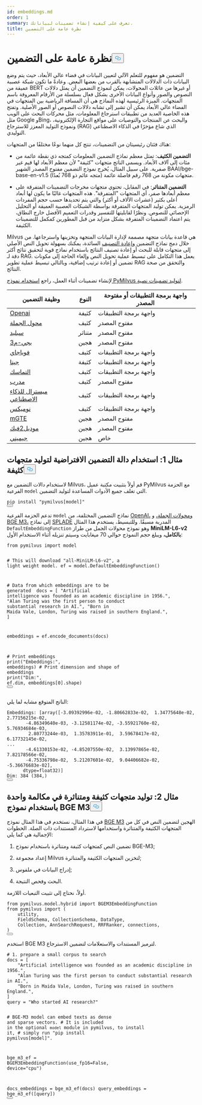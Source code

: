 ```yaml
---
id: embeddings.md
order: 1
summary: تعرف على كيفية إنشاء تضمينات لبياناتك.
title: نظرة عامة على التضمين
---
```

<h1 id="Embedding-Overview" class="common-anchor-header">نظرة عامة على التضمين<button data-href="#Embedding-Overview" class="anchor-icon" translate="no">
      <svg translate="no"
        aria-hidden="true"
        focusable="false"
        height="20"
        version="1.1"
        viewBox="0 0 16 16"
        width="16"
      >
        <path
          fill="#0092E4"
          fill-rule="evenodd"
          d="M4 9h1v1H4c-1.5 0-3-1.69-3-3.5S2.55 3 4 3h4c1.45 0 3 1.69 3 3.5 0 1.41-.91 2.72-2 3.25V8.59c.58-.45 1-1.27 1-2.09C10 5.22 8.98 4 8 4H4c-.98 0-2 1.22-2 2.5S3 9 4 9zm9-3h-1v1h1c1 0 2 1.22 2 2.5S13.98 12 13 12H9c-.98 0-2-1.22-2-2.5 0-.83.42-1.64 1-2.09V6.25c-1.09.53-2 1.84-2 3.25C6 11.31 7.55 13 9 13h4c1.45 0 3-1.69 3-3.5S14.5 6 13 6z"
        ></path>
      </svg>
    </button></h1><p>التضمين هو مفهوم للتعلم الآلي لتعيين البيانات في فضاء عالي الأبعاد، حيث يتم وضع البيانات ذات الدلالات المتشابهة بالقرب من بعضها البعض. وعادةً ما تكون شبكة عصبية عميقة من BERT أو غيرها من عائلات المحولات، يمكن لنموذج التضمين أن يمثل دلالات النصوص والصور وأنواع البيانات الأخرى بشكل فعال بسلسلة من الأرقام المعروفة باسم المتجهات. الميزة الرئيسية لهذه النماذج هي أن المسافة الرياضية بين المتجهات في الفضاء عالي الأبعاد يمكن أن تشير إلى تشابه دلالات النصوص أو الصور الأصلية. وتفتح هذه الخاصية العديد من تطبيقات استرجاع المعلومات، مثل محركات البحث على الويب مثل Google وBing، والبحث عن المنتجات والتوصيات على مواقع التجارة الإلكترونية، ونموذج التوليد المعزز للاسترجاع (RAG) الذي شاع مؤخرًا في الذكاء الاصطناعي التوليدي.</p>
<p>هناك فئتان رئيسيتان من التضمينات، تنتج كل منهما نوعًا مختلفًا من المتجهات:</p>
<ul>
<li><p><strong>التضمين الكثيف</strong>: تمثل معظم نماذج التضمين المعلومات كمتجه ذي نقطة عائمة من مئات إلى آلاف الأبعاد. ويسمى الناتج متجهات "كثيفة" لأن معظم الأبعاد لها قيم غير صفرية. على سبيل المثال، يُخرج نموذج التضمين مفتوح المصدر الشهير BAAI/bge-base-en-v1.5 متجهات مكونة من 768 رقم فاصلة عائمة (متجه عائم ذو 768 بُعدًا).</p></li>
<li><p><strong>التضمين المتناثر</strong>: في المقابل، تحتوي متجهات مخرجات التضمينات المتفرقة على معظم أبعادها صفر، أي المتجهات "المتفرقة". هذه المتجهات غالبًا ما يكون لها أبعاد أعلى بكثير (عشرات الآلاف أو أكثر) والتي يتم تحديدها حسب حجم المفردات الرمزية. يمكن توليد المتجهات المتفرقة بواسطة الشبكات العصبية العميقة أو التحليل الإحصائي للنصوص. ونظرًا لقابليتها للتفسير وقدرات التعميم الأفضل خارج النطاق، يتم اعتماد التضمينات المتفرقة بشكل متزايد من قبل المطورين كمكمل للتضمينات الكثيفة.</p></li>
</ul>
<p>Milvus هي قاعدة بيانات متجهة مصممة لإدارة البيانات المتجهة وتخزينها واسترجاعها. من خلال دمج نماذج التضمين <a href="https://milvus.io/docs/rerankers-overview.md">وإعادة التصنيف</a> السائدة، يمكنك بسهولة تحويل النص الأصلي إلى متجهات قابلة للبحث أو إعادة تصنيف النتائج باستخدام نماذج قوية لتحقيق نتائج أكثر دقة لـ RAG. يعمل هذا التكامل على تبسيط عملية تحويل النص وإلغاء الحاجة إلى مكونات تضمين أو إعادة ترتيب إضافية، وبالتالي تبسيط عملية تطوير RAG والتحقق من صحة النتائج.</p>
<p>لإنشاء تضمينات أثناء العمل، راجع <a href="https://github.com/milvus-io/bootcamp/blob/master/bootcamp/model/embedding_functions.ipynb">استخدام نموذج PyMilvus لتوليد تضمينات نصية</a>.</p>
<table>
<thead>
<tr><th>وظيفة التضمين</th><th>النوع</th><th>واجهة برمجة التطبيقات أو مفتوحة المصدر</th></tr>
</thead>
<tbody>
<tr><td><a href="https://milvus.io/api-reference/pymilvus/v2.5.x/EmbeddingModels/OpenAIEmbeddingFunction/OpenAIEmbeddingFunction.md">Openai</a></td><td>كثيفة</td><td>واجهة برمجة التطبيقات</td></tr>
<tr><td><a href="https://milvus.io/api-reference/pymilvus/v2.5.x/EmbeddingModels/SentenceTransformerEmbeddingFunction/SentenceTransformerEmbeddingFunction.md">محول الجملة</a></td><td>كثيف</td><td>مفتوح المصدر</td></tr>
<tr><td><a href="https://milvus.io/api-reference/pymilvus/v2.5.x/EmbeddingModels/SpladeEmbeddingFunction/SpladeEmbeddingFunction.md">سبليد</a></td><td>متناثر</td><td>مفتوح المصدر</td></tr>
<tr><td><a href="https://milvus.io/api-reference/pymilvus/v2.5.x/EmbeddingModels/BGEM3EmbeddingFunction/BGEM3EmbeddingFunction.md">بجي-م3</a></td><td>هجين</td><td>مفتوح المصدر</td></tr>
<tr><td><a href="https://milvus.io/api-reference/pymilvus/v2.5.x/EmbeddingModels/VoyageEmbeddingFunction/VoyageEmbeddingFunction.md">فوياجاي</a></td><td>كثيف</td><td>واجهة برمجة التطبيقات</td></tr>
<tr><td><a href="https://milvus.io/api-reference/pymilvus/v2.5.x/EmbeddingModels/JinaEmbeddingFunction/JinaEmbeddingFunction.md">جينا</a></td><td>كثيفة</td><td>واجهة برمجة التطبيقات</td></tr>
<tr><td><a href="https://milvus.io/api-reference/pymilvus/v2.5.x/EmbeddingModels/CohereEmbeddingFunction/CohereEmbeddingFunction.md">التماسك</a></td><td>كثيف</td><td>واجهة برمجة التطبيقات</td></tr>
<tr><td><a href="https://milvus.io/api-reference/pymilvus/v2.5.x/EmbeddingModels/InstructorEmbeddingFunction/InstructorEmbeddingFunction.md">مدرب</a></td><td>كثيف</td><td>مفتوح المصدر</td></tr>
<tr><td><a href="https://milvus.io/api-reference/pymilvus/v2.5.x/EmbeddingModels/MistralAIEmbeddingFunction/MistralAIEmbeddingFunction.md">ميسترال للذكاء الاصطناعي</a></td><td>كثيف</td><td>واجهة برمجة التطبيقات</td></tr>
<tr><td><a href="https://milvus.io/api-reference/pymilvus/v2.5.x/EmbeddingModels/NomicEmbeddingFunction/NomicEmbeddingFunction.md">نوميكس</a></td><td>كثيف</td><td>واجهة برمجة التطبيقات</td></tr>
<tr><td><a href="https://milvus.io/api-reference/pymilvus/v2.5.x/EmbeddingModels/Model2VecEmbeddingFunction/Model2VecEmbeddingFunction.md">mGTE</a></td><td>هجين</td><td>مفتوح المصدر</td></tr>
<tr><td><a href="https://milvus.io/api-reference/pymilvus/v2.5.x/EmbeddingModels/Model2VecEmbeddingFunction/Model2VecEmbeddingFunction.md">موديل2فيك</a></td><td>هجين</td><td>مفتوح المصدر</td></tr>
<tr><td><a href="https://milvus.io/api-reference/pymilvus/v2.5.x/EmbeddingModels/GeminiEmbeddingFunction/GeminiEmbeddingFunction.md">جيميني</a></td><td>هجين</td><td>خاص</td></tr>
</tbody>
</table>
<h2 id="Example-1-Use-default-embedding-function-to-generate-dense-vectors" class="common-anchor-header">مثال 1: استخدام دالة التضمين الافتراضية لتوليد متجهات كثيفة<button data-href="#Example-1-Use-default-embedding-function-to-generate-dense-vectors" class="anchor-icon" translate="no">
      <svg translate="no"
        aria-hidden="true"
        focusable="false"
        height="20"
        version="1.1"
        viewBox="0 0 16 16"
        width="16"
      >
        <path
          fill="#0092E4"
          fill-rule="evenodd"
          d="M4 9h1v1H4c-1.5 0-3-1.69-3-3.5S2.55 3 4 3h4c1.45 0 3 1.69 3 3.5 0 1.41-.91 2.72-2 3.25V8.59c.58-.45 1-1.27 1-2.09C10 5.22 8.98 4 8 4H4c-.98 0-2 1.22-2 2.5S3 9 4 9zm9-3h-1v1h1c1 0 2 1.22 2 2.5S13.98 12 13 12H9c-.98 0-2-1.22-2-2.5 0-.83.42-1.64 1-2.09V6.25c-1.09.53-2 1.84-2 3.25C6 11.31 7.55 13 9 13h4c1.45 0 3-1.69 3-3.5S14.5 6 13 6z"
        ></path>
      </svg>
    </button></h2><p>لاستخدام دالات التضمين مع Milvus، قم أولاً بتثبيت مكتبة عميل PyMilvus مع الحزمة الفرعية <code translate="no">model</code> التي تغلف جميع الأدوات المساعدة لتوليد التضمين.</p>
<pre><code translate="no" class="language-python">pip install <span class="hljs-string">&quot;pymilvus[model]&quot;</span>
<button class="copy-code-btn"></button></code></pre>
<p>تدعم الحزمة الفرعية <code translate="no">model</code> نماذج التضمين المختلفة، من <a href="https://milvus.io/docs/embed-with-openai.md">OpenAI،</a> <a href="https://milvus.io/docs/embed-with-sentence-transform.md">ومحولات الجملة،</a> و <a href="https://milvus.io/docs/embed-with-bgm-m3.md">BGE M3،</a> إلى نماذج <a href="https://milvus.io/docs/embed-with-splade.md">SPLADE</a> المدربة مسبقًا. وللتبسيط، يستخدم هذا المثال <code translate="no">DefaultEmbeddingFunction</code> وهو نموذج محولات الجمل من طراز <strong>MiniLM-L6-v2 بالكامل،</strong> ويبلغ حجم النموذج حوالي 70 ميغابايت وسيتم تنزيله أثناء الاستخدام الأول:</p>
<pre><code translate="no" class="language-python"><span class="hljs-keyword">from</span> pymilvus <span class="hljs-keyword">import</span> model

<span class="hljs-comment"># This will download &quot;all-MiniLM-L6-v2&quot;, a light weight model.</span>
ef = model.DefaultEmbeddingFunction()

<span class="hljs-comment"># Data from which embeddings are to be generated </span>
docs = [
    <span class="hljs-string">&quot;Artificial intelligence was founded as an academic discipline in 1956.&quot;</span>,
    <span class="hljs-string">&quot;Alan Turing was the first person to conduct substantial research in AI.&quot;</span>,
    <span class="hljs-string">&quot;Born in Maida Vale, London, Turing was raised in southern England.&quot;</span>,
]

embeddings = ef.encode_documents(docs)

<span class="hljs-comment"># Print embeddings</span>
<span class="hljs-built_in">print</span>(<span class="hljs-string">&quot;Embeddings:&quot;</span>, embeddings)
<span class="hljs-comment"># Print dimension and shape of embeddings</span>
<span class="hljs-built_in">print</span>(<span class="hljs-string">&quot;Dim:&quot;</span>, ef.dim, embeddings[<span class="hljs-number">0</span>].shape)
<button class="copy-code-btn"></button></code></pre>
<p>الناتج المتوقع مشابه لما يلي:</p>
<pre><code translate="no" class="language-python">Embeddings: [array([-<span class="hljs-number">3.09392996e-02</span>, -<span class="hljs-number">1.80662833e-02</span>,  <span class="hljs-number">1.34775648e-02</span>,  <span class="hljs-number">2.77156215e-02</span>,
       -<span class="hljs-number">4.86349640e-03</span>, -<span class="hljs-number">3.12581174e-02</span>, -<span class="hljs-number">3.55921760e-02</span>,  <span class="hljs-number">5.76934684e-03</span>,
        <span class="hljs-number">2.80773244e-03</span>,  <span class="hljs-number">1.35783911e-01</span>,  <span class="hljs-number">3.59678417e-02</span>,  <span class="hljs-number">6.17732145e-02</span>,
...
       -<span class="hljs-number">4.61330153e-02</span>, -<span class="hljs-number">4.85207550e-02</span>,  <span class="hljs-number">3.13997865e-02</span>,  <span class="hljs-number">7.82178566e-02</span>,
       -<span class="hljs-number">4.75336798e-02</span>,  <span class="hljs-number">5.21207601e-02</span>,  <span class="hljs-number">9.04406682e-02</span>, -<span class="hljs-number">5.36676683e-02</span>],
      dtype=float32)]
Dim: <span class="hljs-number">384</span> (<span class="hljs-number">384</span>,)
<button class="copy-code-btn"></button></code></pre>
<h2 id="Example-2-Generate-dense-and-sparse-vectors-in-one-call-with-BGE-M3-model" class="common-anchor-header">مثال 2: توليد متجهات كثيفة ومتناثرة في مكالمة واحدة باستخدام نموذج BGE M3<button data-href="#Example-2-Generate-dense-and-sparse-vectors-in-one-call-with-BGE-M3-model" class="anchor-icon" translate="no">
      <svg translate="no"
        aria-hidden="true"
        focusable="false"
        height="20"
        version="1.1"
        viewBox="0 0 16 16"
        width="16"
      >
        <path
          fill="#0092E4"
          fill-rule="evenodd"
          d="M4 9h1v1H4c-1.5 0-3-1.69-3-3.5S2.55 3 4 3h4c1.45 0 3 1.69 3 3.5 0 1.41-.91 2.72-2 3.25V8.59c.58-.45 1-1.27 1-2.09C10 5.22 8.98 4 8 4H4c-.98 0-2 1.22-2 2.5S3 9 4 9zm9-3h-1v1h1c1 0 2 1.22 2 2.5S13.98 12 13 12H9c-.98 0-2-1.22-2-2.5 0-.83.42-1.64 1-2.09V6.25c-1.09.53-2 1.84-2 3.25C6 11.31 7.55 13 9 13h4c1.45 0 3-1.69 3-3.5S14.5 6 13 6z"
        ></path>
      </svg>
    </button></h2><p>في هذا المثال، نستخدم في هذا المثال نموذج <a href="https://milvus.io/docs/embed-with-bgm-m3.md">BGE M3</a> الهجين لتضمين النص في كل من المتجهات الكثيفة والمتناثرة واستخدامها لاسترداد المستندات ذات الصلة. الخطوات الإجمالية هي كما يلي:</p>
<ol>
<li><p>تضمين النص كمتجهات كثيفة ومتناثرة باستخدام نموذج BGE-M3;</p></li>
<li><p>إعداد مجموعة Milvus لتخزين المتجهات الكثيفة والمتناثرة;</p></li>
<li><p>إدراج البيانات في ملفوس;</p></li>
<li><p>البحث وفحص النتيجة.</p></li>
</ol>
<p>أولاً، نحتاج إلى تثبيت التبعيات اللازمة.</p>
<pre><code translate="no" class="language-python"><span class="hljs-keyword">from</span> pymilvus.model.hybrid <span class="hljs-keyword">import</span> BGEM3EmbeddingFunction
<span class="hljs-keyword">from</span> pymilvus <span class="hljs-keyword">import</span> (
    utility,
    FieldSchema, CollectionSchema, DataType,
    Collection, AnnSearchRequest, RRFRanker, connections,
)
<button class="copy-code-btn"></button></code></pre>
<p>استخدم BGE M3 لترميز المستندات والاستعلامات لتضمين الاسترجاع.</p>
<pre><code translate="no" class="language-python"><span class="hljs-comment"># 1. prepare a small corpus to search</span>
docs = [
    <span class="hljs-string">&quot;Artificial intelligence was founded as an academic discipline in 1956.&quot;</span>,
    <span class="hljs-string">&quot;Alan Turing was the first person to conduct substantial research in AI.&quot;</span>,
    <span class="hljs-string">&quot;Born in Maida Vale, London, Turing was raised in southern England.&quot;</span>,
]
query = <span class="hljs-string">&quot;Who started AI research?&quot;</span>

<span class="hljs-comment"># BGE-M3 model can embed texts as dense and sparse vectors.</span>
<span class="hljs-comment"># It is included in the optional `model` module in pymilvus, to install it,</span>
<span class="hljs-comment"># simply run &quot;pip install pymilvus[model]&quot;.</span>

bge_m3_ef = BGEM3EmbeddingFunction(use_fp16=<span class="hljs-literal">False</span>, device=<span class="hljs-string">&quot;cpu&quot;</span>)

docs_embeddings = bge_m3_ef(docs)
query_embeddings = bge_m3_ef([query])
<button class="copy-code-btn"></button></code></pre>
